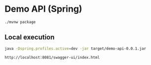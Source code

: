 # Demo API (Spring)

```bash
./mvnw package
```

## Local execution

```bash
java -Dspring.profiles.active=dev -jar target/demo-api-0.0.1.jar
```

```
http://localhost:8081/swagger-ui/index.html
```
